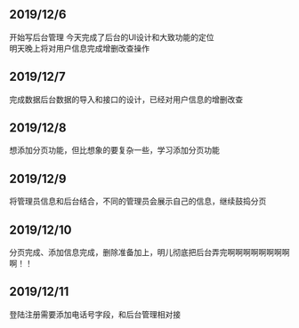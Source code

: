 ## 2019/12/6  
开始写后台管理   今天完成了后台的UI设计和大致功能的定位  
明天晚上将对用户信息完成增删改查操作  
## 2019/12/7    
完成数据后台数据的导入和接口的设计，已经对用户信息的增删改查  
## 2019/12/8  
想添加分页功能，但比想象的要复杂一些，学习添加分页功能  
## 2019/12/9  
将管理员信息和后台结合，不同的管理员会展示自己的信息，继续鼓捣分页  
## 2019/12/10  
分页完成、添加信息完成，删除准备加上，明儿彻底把后台弄完啊啊啊啊啊啊啊啊啊！！  
## 2019/12/11  
登陆注册需要添加电话号字段，和后台管理相对接
